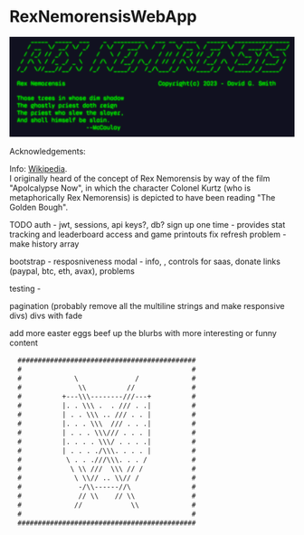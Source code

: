 # RexNemorensisWebApp

<img src="./public/images/Screenshot.png">

Acknowledgements:

Info: [Wikipedia](https://en.wikipedia.org/wiki/Rex_Nemorensis#:~:text=This%20is%2C%20in%20a%20nutshell,his%20position%20against%20all%20challengers).  
I originally heard of the concept of Rex Nemorensis by way of the film "Apolcalypse Now", in which the character Colonel Kurtz (who is metaphorically Rex Nemorensis) is depicted to have been reading "The Golden Bough".

TODO
auth - jwt, sessions, api keys?, db?
sign up one time - provides stat tracking and leaderboard access and game printouts
fix refresh problem - make history array

bootstrap - resposniveness
modal - info, , controls for saas, donate links (paypal, btc, eth, avax), problems

testing -

pagination (probably remove all the multiline strings and make responsive divs)
divs with fade

add more easter eggs
beef up the blurbs with more interesting or funny content

      ############################################
      #                                          #
      #             \              /             #
      #              \\          //              #
      #          +---\\\--------///---+          #
      #          |. . \\\ .  . /// . .|          #
      #          | . . \\\ .. /// . . |          #
      #          |. . . \\\  /// . . .|          #
      #          | . . . \\\/// . . . |          #
      #          |. . . . \\\/ . . . .|          #
      #          | . . . ./\\\. . . . |          #
      #           \ . . .///\\\. . . /           #
      #            \ \\ ///  \\\ // /            #
      #             \ \\// .. \\// /             #
      #              -/\\------//\               #
      #              // \\    // \\              #
      #             //            \\             #
      #                                          #
      ############################################
